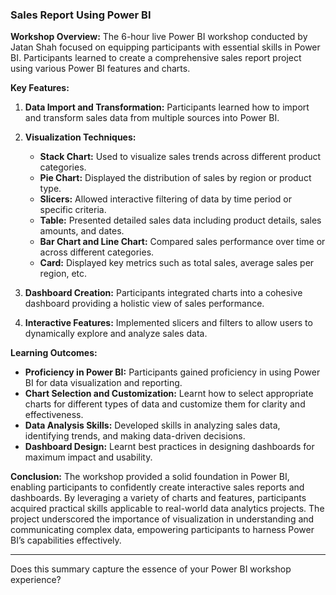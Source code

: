 ### Sales Report Using Power BI

**Workshop Overview:**
The 6-hour live Power BI workshop conducted by Jatan Shah focused on equipping participants with essential skills in Power BI. Participants learned to create a comprehensive sales report project using various Power BI features and charts.

**Key Features:**
1. **Data Import and Transformation:** Participants learned how to import and transform sales data from multiple sources into Power BI.
   
2. **Visualization Techniques:**
   - **Stack Chart:** Used to visualize sales trends across different product categories.
   - **Pie Chart:** Displayed the distribution of sales by region or product type.
   - **Slicers:** Allowed interactive filtering of data by time period or specific criteria.
   - **Table:** Presented detailed sales data including product details, sales amounts, and dates.
   - **Bar Chart and Line Chart:** Compared sales performance over time or across different categories.
   - **Card:** Displayed key metrics such as total sales, average sales per region, etc.

3. **Dashboard Creation:** Participants integrated charts into a cohesive dashboard providing a holistic view of sales performance.

4. **Interactive Features:** Implemented slicers and filters to allow users to dynamically explore and analyze sales data.

**Learning Outcomes:**
- **Proficiency in Power BI:** Participants gained proficiency in using Power BI for data visualization and reporting.
- **Chart Selection and Customization:** Learnt how to select appropriate charts for different types of data and customize them for clarity and effectiveness.
- **Data Analysis Skills:** Developed skills in analyzing sales data, identifying trends, and making data-driven decisions.
- **Dashboard Design:** Learnt best practices in designing dashboards for maximum impact and usability.

**Conclusion:**
The workshop provided a solid foundation in Power BI, enabling participants to confidently create interactive sales reports and dashboards. By leveraging a variety of charts and features, participants acquired practical skills applicable to real-world data analytics projects. The project underscored the importance of visualization in understanding and communicating complex data, empowering participants to harness Power BI’s capabilities effectively.

---

Does this summary capture the essence of your Power BI workshop experience?
